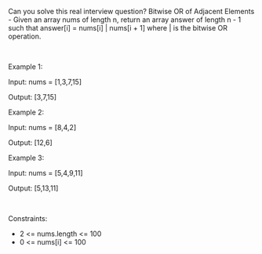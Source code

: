 Can you solve this real interview question? Bitwise OR of Adjacent Elements - Given an array nums of length n, return an array answer of length n - 1 such that answer[i] = nums[i] | nums[i + 1] where | is the bitwise OR operation.

 

Example 1:

Input: nums = [1,3,7,15]

Output: [3,7,15]

Example 2:

Input: nums = [8,4,2]

Output: [12,6]

Example 3:

Input: nums = [5,4,9,11]

Output: [5,13,11]

 

Constraints:

 * 2 <= nums.length <= 100
 * 0 <= nums[i] <= 100